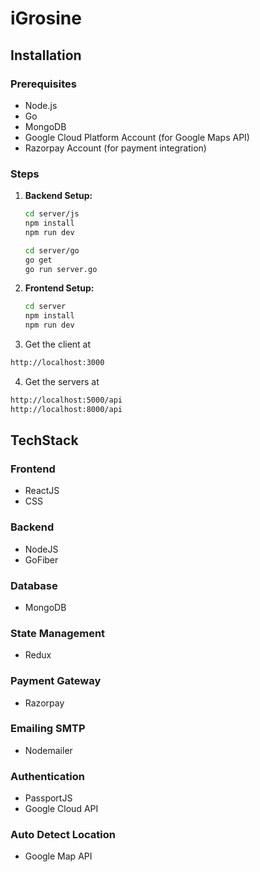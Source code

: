# iGrosine

## Installation
### Prerequisites
- Node.js
- Go
- MongoDB
- Google Cloud Platform Account (for Google Maps API)
- Razorpay Account (for payment integration)

### Steps
1. **Backend Setup:**
   ```bash
   cd server/js
   npm install
   npm run dev
    ```
   ```bash
   cd server/go
   go get
   go run server.go
    ```
2. **Frontend Setup:**
   ```bash
   cd server
   npm install
   npm run dev
    ```
3. Get the client at
```bash
http://localhost:3000
```

4. Get the servers at
```bash
http://localhost:5000/api
http://localhost:8000/api
```



## TechStack
### Frontend
  - ReactJS
  - CSS
### Backend
  - NodeJS
  - GoFiber
### Database
  - MongoDB
### State Management
  - Redux
### Payment Gateway
  - Razorpay
### Emailing SMTP
  - Nodemailer
### Authentication
  - PassportJS
  - Google Cloud API
### Auto Detect Location
- Google Map API
